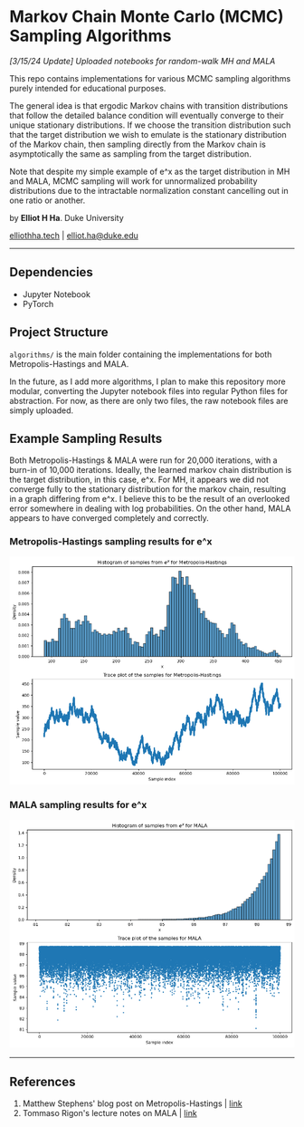 # Markov Chain Monte Carlo (MCMC) Sampling Algorithms

*[3/15/24 Update] Uploaded notebooks for random-walk MH and MALA*

This repo contains implementations for various MCMC sampling algorithms purely intended for educational purposes. 

The general idea is that ergodic Markov chains with transition distributions that follow the detailed balance condition will eventually converge to their unique stationary distributions. If we choose the transition distribution such that the target distribution we wish to emulate is the stationary distribution of the Markov chain, then sampling directly from the Markov chain is asymptotically the same as sampling from the target distribution. 

Note that despite my simple example of e^x as the target distribution in MH and MALA, MCMC sampling will work for unnormalized probability distributions due to the intractable normalization constant cancelling out in one ratio or another.

by **Elliot H Ha**. Duke University

[elliothha.tech](https://elliothha.tech/) | [elliot.ha@duke.edu](mailto:elliot.ha@duke.edu)

---

## Dependencies
- Jupyter Notebook
- PyTorch

## Project Structure
`algorithms/` is the main folder containing the implementations for both Metropolis-Hastings and MALA. 

In the future, as I add more algorithms, I plan to make this repository more modular, converting the Jupyter notebook files into regular Python files for abstraction. For now, as there are only two files, the raw notebook files are simply uploaded.

## Example Sampling Results

Both Metropolis-Hastings & MALA were run for 20,000 iterations, with a burn-in of 10,000 iterations. Ideally, the learned markov chain distribution is the target distribution, in this case, e^x. For MH, it appears we did not converge fully to the stationary distribution for the markov chain, resulting in a graph differing from e^x. I believe this to be the result of an overlooked error somewhere in dealing with log probabilities. On the other hand, MALA appears to have converged completely and correctly.

### Metropolis-Hastings sampling results for e^x
![Example sampling results for MH](/examples/mh_sampling.png)

### MALA sampling results for e^x
![Example sampling results for MALA](/examples/mala_sampling.png)

---

## References
1. Matthew Stephens' blog post on Metropolis-Hastings | [link](https://stephens999.github.io/fiveMinuteStats/MH_intro.html)
2. Tommaso Rigon's lecture notes on MALA | [link](https://tommasorigon.github.io/CompStat/slides/un_B2.pdf)
